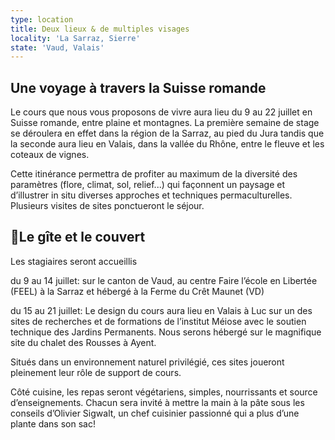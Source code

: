 ```yaml
---
type: location
title: Deux lieux & de multiples visages
locality: 'La Sarraz, Sierre'
state: 'Vaud, Valais'
---
```

## Une voyage à travers la Suisse romande

Le cours que nous vous proposons de vivre aura lieu du 9 au 22 juillet en Suisse
romande, entre plaine et montagnes. La première semaine de stage se déroulera en
effet dans la région de la Sarraz, au pied du Jura tandis que la seconde aura
lieu en Valais, dans la vallée du Rhône, entre le fleuve et les coteaux de
vignes.

Cette itinérance permettra de profiter au maximum de la diversité des paramètres
(flore, climat, sol, relief...) qui façonnent un paysage et d’illustrer in situ
diverses approches et techniques permaculturelles. Plusieurs visites de sites
ponctueront le séjour.

## Le gîte et le couvert

Les stagiaires seront accueillis 

du 9 au 14 juillet: sur le canton de Vaud, au centre Faire l’école en Libertée (FEEL) à la Sarraz et hébergé à la Ferme du Crêt Maunet (VD)

du 15 au 21 juillet: Le design du cours aura lieu en Valais à Luc sur un des sites de recherches et de formations de l’institut Méiose avec le soutien technique des Jardins Permanents. Nous serons hébergé sur le magnifique site du chalet des Rousses à Ayent.

Situés dans un environnement naturel privilégié, ces  sites joueront pleinement leur rôle de support de cours.

Côté cuisine, les repas seront végétariens, simples, nourrissants et source d’enseignements. Chacun sera invité à mettre la main à la pâte sous les conseils d’Olivier Sigwalt, un chef cuisinier passionné qui a plus d’une plante dans son sac!
